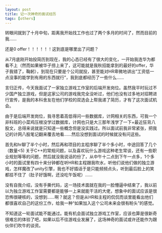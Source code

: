 ```yaml
---
layout: post
title: 记一次神奇的面试经历 
tags: [others]
---
```



转眼间就到了十月中旬，距离我开始找工作也过了两个多月的时间了，然而目前的我……





还是0 offer！！！！！！这到底是哪里出了问题？

从7月底刚开始投简历到现在，我的心态已经有了很大的变化，一开始我连华为都看不上（然而如果被华子捞上来了，这可能就是我秋招能拿到的最好的offer，华子我错了，鞠躬），到现在只要是个公司就投，甚至能对HR卑微地讲出“工资低一点没事的能学到有用的东西就行”，我到底都经历了一些什么……

言归正传，今天我面试了一家独立游戏工作室的后端开发岗位。虽然我平时玩过不少国产独立游戏，但是这家公司的游戏我完全没听过，他们也没有过多地对招聘进行宣传，是我的本科舍友在他们学校的双选会上帮我递了简历，才有了这次面试机会。

由于是后端开发岗位，我寻思着高低得问一些数据库，计网相关的东西，可我一个非科班的小菜鸡压根没学过数据库，计网也只是大三那年浅学了一下+最近狂背八股文，总得来说就是只知道一些概念但是没实践过。所以面试前我非常紧张，把我记的计网八股笔记翻来覆去地看……然后没想到面试的时候就没有问这些。

首先和hr聊了半个小时，然后再和项目的主程序聊了半个多小时，中途回答了几个（数量<5) 关于C++的常规问题，以及喜欢玩什么游戏这种老生常谈，还有一些职业规划等等的问题，然后就没我说话的份了，从中午十二点到下午一点多，1个多小时的面试里有四十来分钟都在听HR和主程跟我吹水，听他们说他们做的独立游戏，怎样魔改了unity引擎，我也不好插话于是只能频频点头，听到最后脸上的笑都挂不住了（肚子好饿啊，还没吃午饭呢）……

没有自我介绍，没有手撕代码，这一场技术面就在我的一脸懵逼中结束了，我以前以为独立游戏工作室需要都是能够一上来就能干活的大佬，想象中的面试应该是很恐怖很硬核的，没想到……啊？就这？但是从HR和主程的侃侃而谈里能看出他们都很喜欢自己的这份工作，给我一种“如果加入这个公司未来会很有盼头”的感觉。

不知道这一轮面试能不能通过。能有机会面试独立游戏工作室，应该也算是很新奇很难忘的体验了吧，如果以后不往游戏业发展了，这场神奇的面试或许还能作为跟伙伴们吹牛的谈资。


